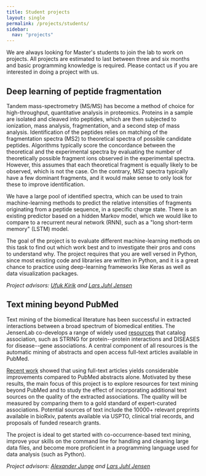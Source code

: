```yaml
---
title: Student projects
layout: single
permalink: /projects/students/
sidebar:
  nav: "projects"
---
```

We are always looking for Master's students to join the lab to work on projects. All projects are estimated to last between three and six months and basic programming knowledge is required. Please contact us if you are interested in doing a project with us.

## Deep learning of peptide fragmentation

Tandem mass-spectrometry (MS/MS) has become a method of choice for high-throughput, quantitative analysis in proteomics. Proteins in a sample are isolated and cleaved into peptides, which are then subjected to ionization, mass analysis, fragmentation, and a second step of mass analysis. Identification of the peptides relies on matching of the fragmentation spectra (MS2) to theoretical spectra of possible candidate peptides. Algorithms typically score the concordance between the theoretical and the experimental spectra by evaluating the number of theoretically possible fragment ions observed in the experimental spectra. However, this assumes that each theoretical fragment is equally likely to be observed, which is not the case. On the contrary, MS2 spectra typically have a few dominant fragments, and it would make sense to only look for these to improve identification.

We have a large pool of identified spectra, which can be used to train machine-learning methods to predict the relative intensities of fragments originating from a peptide sequence, in a specific charge state. There is an existing predictor based on a hidden Markov model, which we would like to compare to a recurrent neural network (RNN), such as a "long short-term memory" (LSTM) model.

The goal of the project is to evaluate different machine-learning methods on this task to find out which work best and to investigate their pros and cons to understand why. The project requires that you are well versed in Python, since most existing code and libraries are written in Python, and it is a great chance to practice using deep-learning frameworks like Keras as well as data visualization packages.

*Project advisors: [Ufuk Kirik](/people/ufukkirik/) and [Lars Juhl Jensen](/people/larsjuhljensen/)*

## Text mining beyond PubMed

Text mining of the biomedical literature has been successful in extracted interactions between a broad spectrum of biomedical entities. The JensenLab co-develops a range of widely used [resources](/resources/) that catalog association, such as STRING for protein--protein interactions and DISEASES for disease--gene associations. A central component of all resources is the automatic mining of abstracts and open access full-text articles available in PubMed.

[Recent work](https://doi.org/10.1371/journal.pcbi.1005962) showed that using full-text articles yields considerable improvements compared to PubMed abstracts alone. Motivated by these results, the main focus of this project is to explore resources for text mining beyond PubMed and to study the effect of incorporating additional text sources on the quality of the extracted associations. The quality will be measured by comparing them to a gold standard of expert-curated associations. Potential sources of text include the 10000+ relevant preprints available in bioRxiv, patents available via USPTO, clinical trial records, and proposals of funded research grants.

The project is ideal to get started with co-occurrence-based text mining, improve your skills on the command line for handling and cleaning large data files, and become more proficient in a programming language used for data analysis (such as Python).

*Project advisors: [Alexander Junge](/people/alexanderjunge/) and [Lars Juhl Jensen](/people/larsjuhljensen/)*
